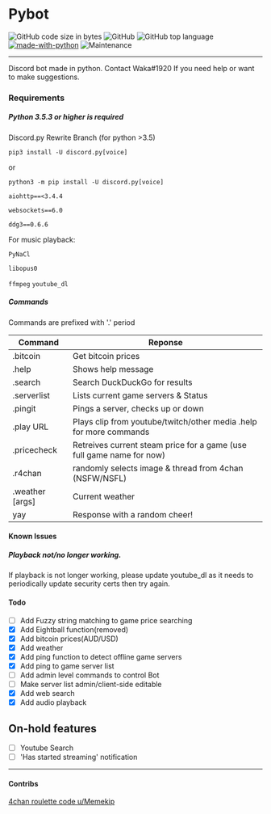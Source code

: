# Pybot

![GitHub code size in bytes](https://img.shields.io/github/languages/code-size/Spcktr/PyBot.svg)
![GitHub](https://img.shields.io/github/license/spcktr/pybot.svg)
![GitHub top language](https://img.shields.io/github/languages/top/spcktr/pybot.svg)
[![made-with-python](https://img.shields.io/badge/Made%20with-Python-1f425f.svg)](https://www.python.org/)
![Maintenance](https://img.shields.io/maintenance/yes/2019.svg)

---

Discord bot made in python. Contact Waka#1920 If you need help or want to make suggestions.


### Requirements

##### **Python 3.5.3 or higher is required**


Discord.py Rewrite Branch (for python >3.5)

```pip3 install -U discord.py[voice]```

or

```python3 -m pip install -U discord.py[voice]```

```aiohttp==<3.4.4```

```websockets==6.0```

```ddg3==0.6.6```

For music playback:

```PyNaCl```

```libopus0```

```ffmpeg```
```youtube_dl```

##### Commands

Commands are prefixed with '.' period

| Command | Reponse  |
| -------- | -------- |
| .bitcoin     | Get bitcoin prices |
| .help  |  Shows help message |
| .search | Search DuckDuckGo for results |
| .serverlist | Lists current game servers & Status  |
| .pingit | Pings a server, checks up or down |
| .play URL | Plays clip from youtube/twitch/other media .help for more commands |
| .pricecheck | Retreives current steam price for a game (use full game name for now) |
| .r4chan | randomly selects image & thread from 4chan (NSFW/NSFL)|
| .weather <args> [args] | Current weather |
|  yay | Response with a random cheer!    |
  
#### Known Issues

##### Playback not/no longer working. 
If playback is not longer working, please update youtube_dl as it needs to periodically update security certs then try again.

#### Todo

- [ ] Add Fuzzy string matching to game price searching
- [x] Add Eightball function(removed)
- [x] Add bitcoin prices(AUD/USD)
- [x] Add weather
- [x] Add ping function to detect offline game servers
- [x] Add ping to game server list
- [ ] Add admin level commands to control Bot
- [ ] Make server list admin/client-side editable
- [x] Add web search
- [x] Add audio playback

## On-hold features

- [ ] Youtube Search
- [ ] 'Has started streaming' notification

---

#### Contribs
[4chan roulette code u/Memekip](https://www.reddit.com/r/Python/comments/ccrh6o/i_just_made_the_most_5050_script_ever_it_selects/)

